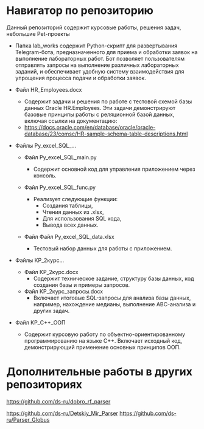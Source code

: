 # Навигатор по репозиторию
Данный репозиторий содержит курсовые работы, решения задач, небольшие Pet-проекты
- Папка lab_works содержит Python-скрипт для развертывания Telegram-бота, предназначенного для приема и обработки заявок на выполнение лабораторных работ. Бот позволяет пользователям отправлять запросы на выполнение различных лабораторных заданий, и обеспечивает удобную систему взаимодействия для упрощения процесса подачи и обработки заявок.
- Файл HR_Employees.docx
  - Содержит задачи и решения по работе с тестовой схемой базы данных Oracle HR.Employees. Эти задачи демонстрируют базовые принципы работы с реляционной базой данных, включая ссылки на документацию:
  - https://docs.oracle.com/en/database/oracle/oracle-database/23/comsc/HR-sample-schema-table-descriptions.html

- Файлы Py_excel_SQL_...
  - Файл Py_excel_SQL_main.py
      - Содержит основной код для управления приложением через консоль.
  
  - Файл Py_excel_SQL_func.py
      - Реализует следующие функции:
          - Создания таблицы,
          - Чтения данных из .xlsx,
          - Для использования SQL кода,
          - Вывода всех данных.
  
  - Файл Файл Py_excel_SQL_data.xlsx
      - Тестовый набор данных для работы с приложением.

- Файлы КР_2курс...
  - Файл КР_2курс.docx
      - Содержит техническое задание, структуру базы данных, код создания базы и примеры запросов.
  - Файл КР_2курс_запросы.docx
      - Включает итоговые SQL-запросы для анализа базы данных, например, нахождение медианы, выполнение ABC-анализа и других задач.

- Файл КР_C++_ООП
    - Содержит курсовую работу по объектно-ориентированному программированию на языке C++. Включает исходный код, демонстрирующий применение основных принципов ООП.

# Дополнительные работы в других репозиториях
https://github.com/ds-ru/dobro_rf_parser

https://github.com/ds-ru/Detskiy_Mir_Parser
https://github.com/ds-ru/Parser_Globus
